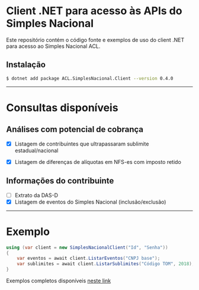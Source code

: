 # Client .NET para acesso às APIs do Simples Nacional

Este repositório contém o código fonte e exemplos de uso do client .NET para acesso ao Simples Nacional ACL.

## Instalação
```sh
$ dotnet add package ACL.SimplesNacional.Client --version 0.4.0
```

---

# Consultas disponíveis

## Análises com potencial de cobrança
- [X] Listagem de contribuintes que ultrapassaram sublimite estadual/nacional
- [X] Listagem de diferenças de alíquotas em NFS-es com imposto retido


## Informações do contribuinte
- [ ] Extrato da DAS-D
- [X] Listagem de eventos do Simples Nacional (inclusão/exclusão)

---

# Exemplo

```csharp
using (var client = new SimplesNacionalClient("Id", "Senha"))
{
    var eventos = await client.ListarEventos("CNPJ base");
    var sublimites = await client.ListarSublimites("Código TOM", 2018);
}
```

Exemplos completos disponíveis [neste link](https://github.com/arortega/simples-nacional-client-net/tree/master/exemplos)
